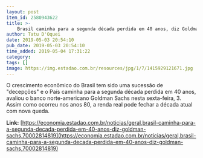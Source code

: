 ```yaml
---
layout: post
item_id: 2580943622
title: >-
    Brasil caminha para a segunda década perdida em 40 anos, diz Goldman Sachs
author: Tatu D'Oquei
date: 2019-05-03 20:54:10
pub_date: 2019-05-03 20:54:10
time_added: 2019-05-04 17:31:22
category: 
tags: []
image: https://img.estadao.com.br/resources/jpg/1/7/1415929121671.jpg
---
```


O crescimento econômico do Brasil tem sido uma sucessão de "decepções" e o País caminha para a segunda década perdida em 40 anos, avaliou o banco norte-americano Goldman Sachs nesta sexta-feira, 3. Assim como ocorreu nos anos 80, a renda real pode fechar a década atual com nova queda.

**Link:** [https://economia.estadao.com.br/noticias/geral,brasil-caminha-para-a-segunda-decada-perdida-em-40-anos-diz-goldman-sachs,70002814819](https://economia.estadao.com.br/noticias/geral,brasil-caminha-para-a-segunda-decada-perdida-em-40-anos-diz-goldman-sachs,70002814819)


